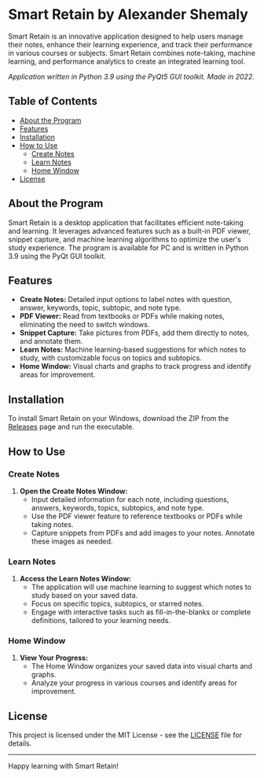 # Smart Retain by Alexander Shemaly

Smart Retain is an innovative application designed to help users manage their notes, enhance their learning experience, and track their performance in various courses or subjects. Smart Retain combines note-taking, machine learning, and performance analytics to create an integrated learning tool.

*Application written in Python 3.9 using the PyQt5 GUI toolkit. Made in 2022.*

## Table of Contents

- [About the Program](#about-the-program)
- [Features](#features)
- [Installation](#installation)
- [How to Use](#how-to-use)
  - [Create Notes](#create-notes)
  - [Learn Notes](#learn-notes)
  - [Home Window](#home-window)
- [License](#license)

## About the Program

Smart Retain is a desktop application that facilitates efficient note-taking and learning. It leverages advanced features such as a built-in PDF viewer, snippet capture, and machine learning algorithms to optimize the user's study experience. The program is available for PC and is written in Python 3.9 using the PyQt GUI toolkit.

## Features

- **Create Notes:** Detailed input options to label notes with question, answer, keywords, topic, subtopic, and note type.
- **PDF Viewer:** Read from textbooks or PDFs while making notes, eliminating the need to switch windows.
- **Snippet Capture:** Take pictures from PDFs, add them directly to notes, and annotate them.
- **Learn Notes:** Machine learning-based suggestions for which notes to study, with customizable focus on topics and subtopics.
- **Home Window:** Visual charts and graphs to track progress and identify areas for improvement.

## Installation

To install Smart Retain on your Windows, download the ZIP from the [Releases](https://github.com/AlexShem247/note-and-flashcard-maker/releases/) page and run the executable.

## How to Use

### Create Notes

1. **Open the Create Notes Window:**
   - Input detailed information for each note, including questions, answers, keywords, topics, subtopics, and note type.
   - Use the PDF viewer feature to reference textbooks or PDFs while taking notes.
   - Capture snippets from PDFs and add images to your notes. Annotate these images as needed.

### Learn Notes

1. **Access the Learn Notes Window:**
   - The application will use machine learning to suggest which notes to study based on your saved data.
   - Focus on specific topics, subtopics, or starred notes.
   - Engage with interactive tasks such as fill-in-the-blanks or complete definitions, tailored to your learning needs.

### Home Window

1. **View Your Progress:**
   - The Home Window organizes your saved data into visual charts and graphs.
   - Analyze your progress in various courses and identify areas for improvement.

## License

This project is licensed under the MIT License - see the [LICENSE](LICENSE) file for details.

---

Happy learning with Smart Retain!
